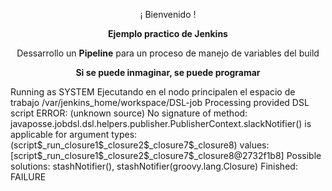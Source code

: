 <p align="center">¡ Bienvenido !</p>
<p align="center"><b>Ejemplo practico de Jenkins</b></p>
<p align="center"><a>Dessarrollo un <b>Pipeline</b> para un proceso de manejo de variables del build</b></a></p>
<p align="center"><b>Si se puede inmaginar, se puede programar</b></p>
Running as SYSTEM
Ejecutando en el nodo principalen el espacio de trabajo /var/jenkins_home/workspace/DSL-job
Processing provided DSL script
ERROR: (unknown source) No signature of method: javaposse.jobdsl.dsl.helpers.publisher.PublisherContext.slackNotifier() is applicable for argument types: (script$_run_closure1$_closure2$_closure7$_closure8) values: [script$_run_closure1$_closure2$_closure7$_closure8@2732f1b8]
Possible solutions: stashNotifier(), stashNotifier(groovy.lang.Closure)
Finished: FAILURE
